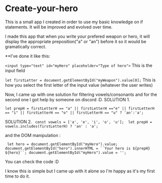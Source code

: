 ﻿# Create-your-hero
This is a small app I created in order to use my basic knowledge on if statements. It will be improved and evolved over time. 

I made this app that when you write your prefered weapon or hero, it will display the appropriate preposition("a" or "an") before it so it would be gramatically correct. 

**I've done it like this: 

`<input type="text" id="myHero" placeholder="Type of hero">` This is the input field

`let firstLetter = document.getElementById("myWeapon").value[0];` This is how you select the first letter of the input value (whatever the user writes)

Now, I came up with one solution for filtering vowels/consonants and for the second one I got help by someone on discord :D. 
 SOLUTION 1.
 
 `let prepH = firstLetterH == "a" || firstLetterH =="e" || firstLetterH == "i" || firstLetterH == "o" || firstLetterH == "u" ? 'an':'a';  `
 
 SOLUTION 2.
`  const vowels = ['a', 'e', 'i', 'o', 'u']; 
   let prepH = vowels.includes(firstLetterH) ? 'an' : 'a';
`

and the DOM manipulation : 

 ` let hero = document.getElementById("myHero").value;
  document.getElementById("hero").innerHTML = ``Your hero is ${prepH} ${hero}``;
  document.getElementById("myHero").value = '';`
  
  You can check the code :D 
  
  I know this is simple but I came up with it alone so I'm happy as it's my first time to do it.
  
  

